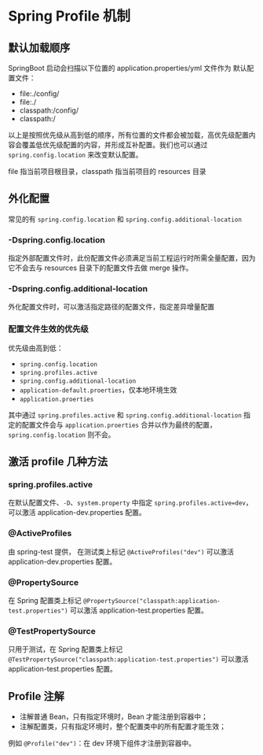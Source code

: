 # Spring Profile 机制

## 默认加载顺序
SpringBoot 启动会扫描以下位置的 application.properties/yml 文件作为
默认配置文件：
- file:./config/
- file:./
- classpath:/config/
- classpath:/

以上是按照优先级从高到低的顺序，所有位置的文件都会被加载，高优先级配置内容会覆盖低优先级配置的内容，并形成互补配置。我们也可以通过 `spring.config.location` 来改变默认配置。

file 指当前项目根目录，classpath 指当前项目的 resources 目录

## 外化配置 

常见的有 `spring.config.location` 和 `spring.config.additional-location`

### -Dspring.config.location

指定外部配置文件时，此份配置文件必须满足当前工程运行时所需全量配置，因为它不会去与 resources 目录下的配置文件去做 merge 操作。

### -Dspring.config.additional-location
外化配置文件时，可以激活指定路径的配置文件，指定差异增量配置

### 配置文件生效的优先级

优先级由高到低：
- `spring.config.location` 
- `spring.profiles.active`
- `spring.config.additional-location`
- `application-default.proerties`，仅本地环境生效 
- `application.proerties`

其中通过 `spring.profiles.active` 和 `spring.config.additional-location` 指定的配置文件会与 `application.proerties` 合并以作为最终的配置，`spring.config.location` 则不会。

## 激活 profile 几种方法

### spring.profiles.active
在默认配置文件、`-D`、`system.property` 中指定 `spring.profiles.active=dev`，可以激活 application-dev.properties 配置。

### @ActiveProfiles
由 spring-test 提供，
在测试类上标记 `@ActiveProfiles("dev")` 可以激活 application-dev.properties 配置。

### @PropertySource
在 Spring 配置类上标记 `@PropertySource("classpath:application-test.properties")` 可以激活 application-test.properties 配置。

### @TestPropertySource
只用于测试，在 Spring 配置类上标记 `@TestPropertySource("classpath:application-test.properties")` 可以激活 application-test.properties 配置。

## Profile 注解

- 注解普通 Bean，只有指定环境时，Bean 才能注册到容器中；
- 注解配置类，只有指定环境时，整个配置类中的所有配置才能生效；

例如 `@Profile("dev")`：在 dev 环境下组件才注册到容器中。

